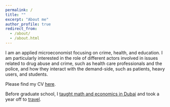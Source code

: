 ```yaml
---
permalink: /
title: ""
excerpt: "About me"
author_profile: true
redirect_from: 
  - /about/
  - /about.html
---
```


<meta name="google-site-verification" content="F1PA5O0lN6ADr5Cde5ABVSGNCeayniG2Il_SGyFGQjA" />

I am an applied microeconomist focusing on crime, health, and education. I am particularly interested in the role of different actors involved in issues related to drug abuse and crime, such as health care professionals and the police, and how they interact with the demand-side, such as patients, heavy users, and students. 

Please find my CV [here](https://adamsoliman.github.io/files/AdamSolimanCV.pdf).

Before graduate school, I [taught math and economics in Dubai](https://adamsoliman.github.io/teaching/) and took a year off to [travel](https://twitter.com/adamksoliman/status/1402014895214776331?s=20&t=kWelDx7GIkrv42lqRBRhfQ). 
